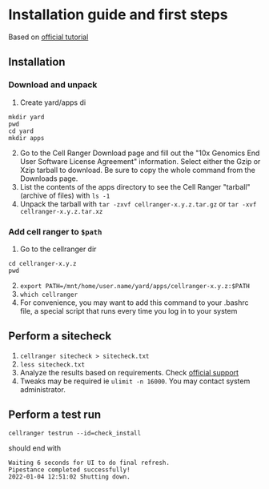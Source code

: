 # Installation guide and first steps
Based on [official tutorial](https://www.10xgenomics.com/support/software/cell-ranger/latest/tutorials/cr-tutorial-in)

## Installation
### Download and unpack
1. Create yard/apps di
```
mkdir yard
pwd
cd yard
mkdir apps
```
2. Go to the Cell Ranger Download page and fill out the "10x Genomics End User Software License Agreement" information. Select either the Gzip or Xzip tarball to download. Be sure to copy the whole command from the Downloads page.
3. List the contents of the apps directory to see the Cell Ranger "tarball" (archive of files) with `ls -1`
4. Unpack the tarball with `tar -zxvf cellranger-x.y.z.tar.gz` or `tar -xvf cellranger-x.y.z.tar.xz`

### Add cell ranger to `$path`
1. Go to the cellranger dir
```
cd cellranger-x.y.z
pwd
```
2. `export PATH=/mnt/home/user.name/yard/apps/cellranger-x.y.z:$PATH`
3. `which cellranger`
4. For convenience, you may want to add this command to your .bashrc file, a special script that runs every time you log in to your system

## Perform a sitecheck
1. `cellranger sitecheck > sitecheck.txt`
2. `less sitecheck.txt`
3. Analyze the results based on requirements. Check [official support](https://www.10xgenomics.com/support/software/cell-ranger/latest/tutorials/cr-tutorial-in#sitecheck)
4. Tweaks may be required ie `ulimit -n 16000`. You may contact system administrator.

## Perform a test run
```console
cellranger testrun --id=check_install

```
should end with
```console
Waiting 6 seconds for UI to do final refresh.
Pipestance completed successfully!
2022-01-04 12:51:02 Shutting down.
```